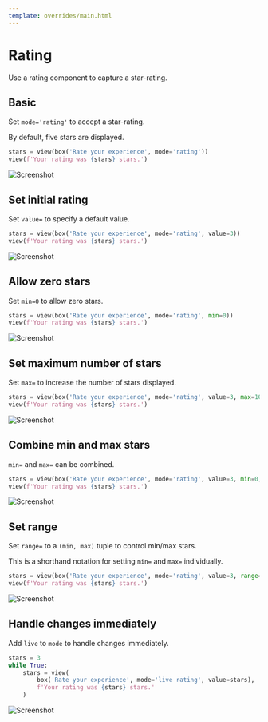 ```yaml
---
template: overrides/main.html
---
```

# Rating

Use a rating component to capture a star-rating.

## Basic

Set `mode='rating'` to accept a star-rating.

By default, five stars are displayed.


```py
stars = view(box('Rate your experience', mode='rating'))
view(f'Your rating was {stars} stars.')
```


![Screenshot](assets/screenshots/rating_basic.png)


## Set initial rating

Set `value=` to specify a default value.


```py
stars = view(box('Rate your experience', mode='rating', value=3))
view(f'Your rating was {stars} stars.')
```


![Screenshot](assets/screenshots/rating_value.png)


## Allow zero stars

Set `min=0` to allow zero stars.


```py
stars = view(box('Rate your experience', mode='rating', min=0))
view(f'Your rating was {stars} stars.')
```


![Screenshot](assets/screenshots/rating_min.png)


## Set maximum number of stars

Set `max=` to increase the number of stars displayed.


```py
stars = view(box('Rate your experience', mode='rating', value=3, max=10))
view(f'Your rating was {stars} stars.')
```


![Screenshot](assets/screenshots/rating_max.png)


## Combine min and max stars

`min=` and `max=` can be combined.


```py
stars = view(box('Rate your experience', mode='rating', value=3, min=0, max=10))
view(f'Your rating was {stars} stars.')
```


![Screenshot](assets/screenshots/rating_min_max.png)


## Set range

Set `range=` to a `(min, max)` tuple to control min/max stars.

This is a shorthand notation for setting `min=` and `max=` individually.


```py
stars = view(box('Rate your experience', mode='rating', value=3, range=(0, 10)))
view(f'Your rating was {stars} stars.')
```


![Screenshot](assets/screenshots/rating_range.png)


## Handle changes immediately

Add `live` to `mode` to handle changes immediately.


```py
stars = 3
while True:
    stars = view(
        box('Rate your experience', mode='live rating', value=stars),
        f'Your rating was {stars} stars.'
    )
```


![Screenshot](assets/screenshots/rating_live.png)
